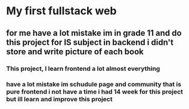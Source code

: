 # My first fullstack web 
## for me have a lot mistake im in grade 11 and do this project for IS subject in backend i didn't store and write picture of each book 

### This project, I learn frontend a lot almost everything 
### have a lot mistake im schudule page and community that is pure frontend i not have a time i had 14 week for this project but ill learn and improve this project